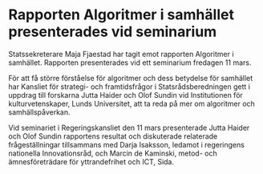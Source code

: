 # Rapporten Algoritmer i samhället presenterades vid seminarium

Statssekreterare Maja Fjaestad har tagit emot rapporten Algoritmer i samhället. Rapporten presenterades vid ett seminarium fredagen 11 mars.

För att få större förståelse för algoritmer och dess betydelse för samhället har Kansliet för strategi- och framtidsfrågor i Statsrådsberedningen gett i uppdrag till forskarna Jutta Haider och Olof Sundin vid Institutionen för kulturvetenskaper, Lunds Universitet, att ta reda på mer om algoritmer och samhällspåverkan.

Vid seminariet i Regeringskansliet den 11 mars presenterade Jutta Haider och Olof Sundin rapportens resultat och diskuterade relaterade frågeställningar tillsammans med Darja Isaksson, ledamot i regeringens nationella Innovationsråd, och Marcin de Kaminski, metod- och ämnesföreträdare för yttrandefrihet och ICT, Sida.
